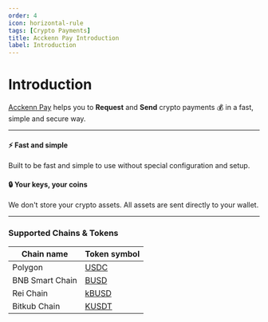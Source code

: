 ```yaml
---
order: 4
icon: horizontal-rule
tags: [Crypto Payments]
title: Acckenn Pay Introduction
label: Introduction
---
```


# Introduction

[Acckenn Pay](https://pay.acckenn.com/) helps you to **Request** and **Send** crypto payments 💰 in a fast, simple and secure way.

---

#### ⚡ Fast and simple

Built to be fast and simple to use without special configuration and setup.

#### 🔒 Your keys, your coins

We don't store your crypto assets. All assets are sent directly to your wallet.

---

### Supported Chains & Tokens

Chain name      | Token symbol
---             | ---
Polygon         | [USDC](https://polygonscan.com/token/0x2791bca1f2de4661ed88a30c99a7a9449aa84174)
BNB Smart Chain | [BUSD](https://bscscan.com/token/0xe9e7cea3dedca5984780bafc599bd69add087d56)
Rei Chain       | [kBUSD](https://reiscan.com/token/0xDD2bb4e845Bd97580020d8F9F58Ec95Bf549c3D9)
Bitkub Chain    | [KUSDT](https://bkcscan.com/tokens/0x7d984C24d2499D840eB3b7016077164e15E5faA6)